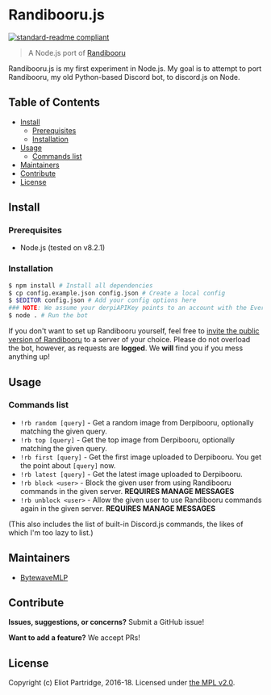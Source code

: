 # Randibooru.js

[![standard-readme compliant](https://img.shields.io/badge/readme%20style-standard-brightgreen.svg?style=flat-square)](https://github.com/RichardLitt/standard-readme)

> A Node.js port of [Randibooru](https://github.com/BytewaveMLP/randibooru)

Randibooru.js is my first experiment in Node.js. My goal is to attempt to port Randibooru, my old Python-based Discord bot, to discord.js on Node.

## Table of Contents

- [Install](#install)
    - [Prerequisites](#prerequisites)
	- [Installation](#installation)
- [Usage](#usage)
	- [Commands list](#commands-list)
- [Maintainers](#maintainers)
- [Contribute](#contribute)
- [License](#license)

## Install

### Prerequisites

- Node.js (tested on v8.2.1)

### Installation

```bash
$ npm install # Install all dependencies
$ cp config.example.json config.json # Create a local config
$ $EDITOR config.json # Add your config options here
### NOTE: We assume your derpiAPIKey points to an account with the Everything filter set. If not, the bot will still work, but replies may be incorrect in terms of the amount of images matching a given query.
$ node . # Run the bot
```

If you don't want to set up Randibooru yourself, feel free to [invite the public version of Randibooru](https://discordapp.com/oauth2/authorize?client_id=206203876095950850&scope=bot&permissions=19456) to a server of your choice. Please do not overload the bot, however, as requests are **logged**. We **will** find you if you mess anything up!

## Usage

### Commands list

- `!rb random [query]` - Get a random image from Derpibooru, optionally matching the given query.
- `!rb top [query]` - Get the top image from Derpibooru, optionally matching the given query.
- `!rb first [query]` - Get the first image uploaded to Derpibooru. You get the point about `[query]` now.
- `!rb latest [query]` - Get the latest image uploaded to Derpibooru.
- `!rb block <user>` - Block the given user from using Randibooru commands in the given server. **REQUIRES MANAGE MESSAGES**
- `!rb unblock <user>` - Allow the given user to use Randibooru commands again in the given server. **REQUIRES MANAGE MESSAGES**

(This also includes the list of built-in Discord.js commands, the likes of which I'm too lazy to list.)

## Maintainers

- [BytewaveMLP](https://github.com/BytewaveMLP)

## Contribute

**Issues, suggestions, or concerns?** Submit a GitHub issue!

**Want to add a feature?** We accept PRs!

## License

Copyright (c) Eliot Partridge, 2016-18. Licensed under [the MPL v2.0](/LICENSE).
